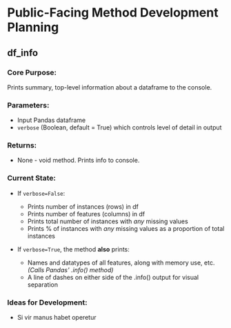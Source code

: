 # Public-Facing Method Development Planning

## df_info
### Core Purpose:
Prints summary, top-level information about a dataframe to the console.

### Parameters:
- Input Pandas dataframe
- `verbose` (Boolean, default = True) which controls level of detail in output

### Returns:
- None - void method. Prints info to console.

### Current State:
- If `verbose=False`:
  - Prints number of instances (rows) in df
  - Prints number of features (columns) in df
  - Prints total number of instances with *any* missing values
  - Prints % of instances with *any* missing values as a proportion of total instances


- If `verbose=True`, the method **also** prints:
  - Names and datatypes of all features, along with memory use, etc. *(Calls Pandas' .info() method)*
  - A line of dashes on either side of the .info() output for visual separation

### Ideas for Development:
- Si vir manus habet operetur
